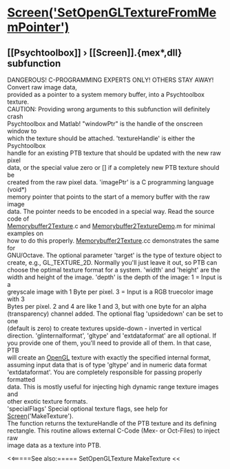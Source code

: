 # [Screen('SetOpenGLTextureFromMemPointer')](Screen-SetOpenGLTextureFromMemPointer) 
## [[Psychtoolbox]] &#8250; [[Screen]].{mex*,dll} subfunction


DANGEROUS! C-PROGRAMMING EXPERTS ONLY! OTHERS STAY AWAY! Convert raw image data,  
provided as a pointer to a system memory buffer, into a Psychtoolbox texture.  
CAUTION: Providing wrong arguments to this subfunction will definitely crash  
Psychtoolbox and Matlab! "windowPtr" is the handle of the onscreen window to  
which the texture should be attached. 'textureHandle' is either the Psychtoolbox  
handle for an existing PTB texture that should be updated with the new raw pixel  
data, or the special value zero or [] if a completely new PTB texture should be  
created from the raw pixel data. 'imagePtr' is a C programming language (void\*)  
memory pointer that points to the start of a memory buffer with the raw image  
data. The pointer needs to be encoded in a special way. Read the source code of  
[Memorybuffer2Texture](Memorybuffer2Texture).c and [Memorybuffer2TextureDemo](Memorybuffer2TextureDemo).m for minimal examples on  
how to do this properly. [Memorybuffer2Texture](Memorybuffer2Texture).cc demonstrates the same for  
GNU/Octave. The optional parameter 'target' is the type of texture object to  
create, e.g., GL\_TEXTURE\_2D. Normally you'll just leave it out, so PTB can  
choose the optimal texture format for a system. 'width' and 'height' are the  
width and height of the image. 'depth' is the depth of the image: 1 = Input is a  
greyscale image with 1 Byte per pixel. 3 = Input is a RGB truecolor image with 3  
Bytes per pixel. 2 and 4 are like 1 and 3, but with one byte for an alpha  
(transparency) channel added. The optional flag 'upsidedown' can be set to one  
(default is zero) to create textures upside-down - inverted in vertical  
direction. 'glinternalformat', 'gltype' and 'extdataformat' are all optional. If  
you provide one of them, you'll need to provide all of them. In that case, PTB  
will create an [OpenGL](OpenGL) texture with exactly the specified internal format,  
assuming input data that is of type 'gltype' and in numeric data format  
'extdataformat'. You are completely responsible for passing properly formatted  
data. This is mostly useful for injecting high dynamic range texture images and  
other exotic texture formats.  
'specialFlags' Special optional texture flags, see help for  
[Screen](Screen)('MakeTexture').  
The function returns the textureHandle of the PTB texture and its defining  
rectangle. This routine allows external C-Code (Mex- or Oct-Files) to inject raw  
image data as a texture into PTB.   


<<=====See also:=====
SetOpenGLTexture MakeTexture 
<<